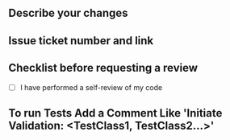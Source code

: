 ## Describe your changes

## Issue ticket number and link

## Checklist before requesting a review
- [ ] I have performed a self-review of my code
## To run Tests Add a Comment Like 'Initiate Validation: <TestClass1, TestClass2...>'

